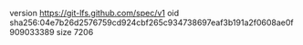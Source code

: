 version https://git-lfs.github.com/spec/v1
oid sha256:04e7b26d2576759cd924cbf265c934738697eaf3b191a2f0608ae0f909033389
size 7206
